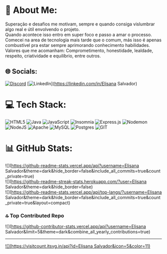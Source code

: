 # 💫 About Me:
Superação e desafios me motivam, sempre e quando consiga vislumbrar<br>algo real e útil envolvendo o projeto.<br>Quando acontece isso entro em super foco e passo a amar o processo.<br>Comecei na area de tecnologia mais tarde que o comum, más isso é apenas<br>combustível pra estar sempre aprimorando conhecimento habilidades.<br>Valores que me acomanham: Comprometimento, honestidade, lealdade, <br>respeito, criatividade e equilíbrio, entre outros.


## 🌐 Socials:
[![Discord](https://img.shields.io/badge/Discord-%237289DA.svg?logo=discord&logoColor=white)](https://discord.gg/ElisanaSalvador) [![LinkedIn](https://img.shields.io/badge/LinkedIn-%230077B5.svg?logo=linkedin&logoColor=white)](https://linkedin.com/in/Elisana Salvador) 

# 💻 Tech Stack:
![HTML5](https://img.shields.io/badge/html5-%23E34F26.svg?style=for-the-badge&logo=html5&logoColor=white) ![Java](https://img.shields.io/badge/java-%23ED8B00.svg?style=for-the-badge&logo=openjdk&logoColor=white) ![JavaScript](https://img.shields.io/badge/javascript-%23323330.svg?style=for-the-badge&logo=javascript&logoColor=%23F7DF1E) ![Insomnia](https://img.shields.io/badge/Insomnia-black?style=for-the-badge&logo=insomnia&logoColor=5849BE) ![Express.js](https://img.shields.io/badge/express.js-%23404d59.svg?style=for-the-badge&logo=express&logoColor=%2361DAFB) ![Nodemon](https://img.shields.io/badge/NODEMON-%23323330.svg?style=for-the-badge&logo=nodemon&logoColor=%BBDEAD) ![NodeJS](https://img.shields.io/badge/node.js-6DA55F?style=for-the-badge&logo=node.js&logoColor=white) ![Apache](https://img.shields.io/badge/apache-%23D42029.svg?style=for-the-badge&logo=apache&logoColor=white) ![MySQL](https://img.shields.io/badge/mysql-%2300000f.svg?style=for-the-badge&logo=mysql&logoColor=white) ![Postgres](https://img.shields.io/badge/postgres-%23316192.svg?style=for-the-badge&logo=postgresql&logoColor=white) ![GIT](https://img.shields.io/badge/Git-fc6d26?style=for-the-badge&logo=git&logoColor=white)
# 📊 GitHub Stats:
![](https://github-readme-stats.vercel.app/api?username=Elisana Salvador&theme=dark&hide_border=false&include_all_commits=true&count_private=true)<br/>
![](https://github-readme-streak-stats.herokuapp.com/?user=Elisana Salvador&theme=dark&hide_border=false)<br/>
![](https://github-readme-stats.vercel.app/api/top-langs/?username=Elisana Salvador&theme=dark&hide_border=false&include_all_commits=true&count_private=true&layout=compact)

### 🔝 Top Contributed Repo
![](https://github-contributor-stats.vercel.app/api?username=Elisana Salvador&limit=5&theme=dark&combine_all_yearly_contributions=true)

---
[![](https://visitcount.itsvg.in/api?id=Elisana Salvador&icon=5&color=11)](https://visitcount.itsvg.in)

<!-- Proudly created with GPRM ( https://gprm.itsvg.in ) -->
